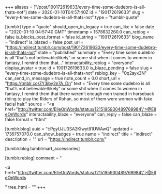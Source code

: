 +++
aliases = ["/post/190172619633/every-time-some-dudebro-is-all-thats-not"]
date = 2020-01-10T04:57:40Z
id = "190172619633"
slug = "every-time-some-dudebro-is-all-thats-not"
type = "tumblr-quote"

[tumblr]
type = "quote"
should_open_in_legacy = true
can_like = false
date = "2020-01-10 04:57:40 GMT"
timestamp = 1578632260.0
can_reblog = false
is_blocks_post_format = false
id_string = "190172619633"
blog_name = "indirect"
is_blazed = false
post_url = "https://indirect.tumblr.com/post/190172619633/every-time-some-dudebro-is-all-thats-not"
state = "published"
summary = "Every time some dudebro is all “that’s not believable/likely” or some shit when it comes to women in fantasy, I remind them that..."
interactability_reblog = "everyone"
display_avatar = true
id = 190172619633.0
is_blaze_pending = false
slug = "every-time-some-dudebro-is-all-thats-not"
reblog_key = "0q2ayx3N"
can_send_in_message = true
note_count = 0.0
short_url = "https://tmblr.co/ZY3jby2n7A_Dn"
text = "Every time some dudebro is all &ldquo;that&rsquo;s not believable/likely&rdquo; or some shit when it comes to women in fantasy, I remind them that there weren&rsquo;t enough men trained in horseback riding to play the Riders of Rohan, so most of them were women with fake facial hair."
source = "<a href=\"http://twitter.com/ElleOnWords/status/1215195930489769984\">@ElleOnWords</a>"
interactability_blaze = "everyone"
can_reply = false
can_blaze = false
format = "html"

[tumblr.blog]
uuid = "t:PgyUJU3SA2Klwyt81UWAwQ"
updated = 1739757070.0
can_show_badges = true
name = "indirect"
title = "indirect"
description = ""
url = "https://indirect.tumblr.com/"

[tumblr.blog.tumblrmart_accessories]

[tumblr.reblog]
comment = "<p><a href=\"http://twitter.com/ElleOnWords/status/1215195930489769984\">@ElleOnWords</a></p>"
tree_html = ""
+++
